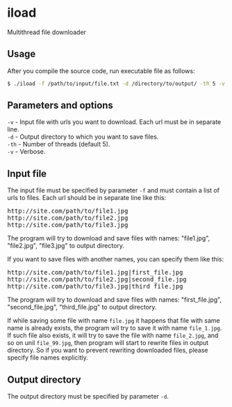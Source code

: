# iload
Multithread file downloader

## Usage
After you compile the source code, run executable file as follows:
```bash
$ ./iload -f /path/to/input/file.txt -d /directory/to/output/ -th 5 -v
```
## Parameters and options
<code>-v</code> - Input file with urls you want to download. Each url must be in separate line.<br>
<code>-d</code> - Output directory to which you want to save files.<br>
<code>-th</code> - Number of threads (default 5).<br>
<code>-v</code> - Verbose.
## Input file
The input file must be specified by parameter <code>-f</code> and must contain a list of urls to files.
Each url should be in separate line like this:
<pre>
http://site.com/path/to/file1.jpg
http://site.com/path/to/file2.jpg
http://site.com/path/to/file3.jpg
</pre>
The program will try to download and save files with names: "file1.jpg", "file2.jpg", "file3.jpg" to output directory.


If you want to save files with another names, you can specify them like this:
<pre>
http://site.com/path/to/file1.jpg|first_file.jpg
http://site.com/path/to/file2.jpg|second_file.jpg
http://site.com/path/to/file3.jpg|third_file.jpg
</pre>
The program will try to download and save files with names: "first_file.jpg", "second_file.jpg", "third_file.jpg" to output directory.

If while saving some file with name <code>file.jpg</code> it happens that file with same name is already exists,
the program wil try to save it with name <code>file_1.jpg</code>.
If such file also exists, it will try to save the file with name <code>file_2.jpg</code>, and so on unil <code>file_99.jpg</code>, then program will start to rewrite files in output directory. So if you want to prevent rewriting downloaded files, please specify file names explicitly.
## Output directory
The output directory must be specified by parameter <code>-d</code>.

